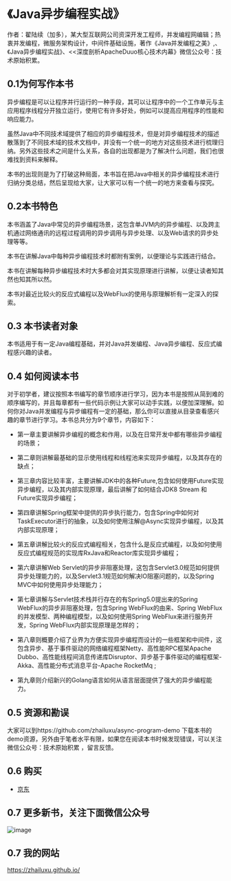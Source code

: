 
# 《Java异步编程实战》
作者：翟陆续（加多），某大型互联网公司资深开发工程师，并发编程网编辑；热衷并发编程，微服务架构设计，中间件基础设施，著作《Java并发编程之美》,、《Java异步编程实战》、<<深度剖析ApacheDuuo核心技术内幕》微信公众号：技术原始积累。

## 0.1为何写作本书

异步编程是可以让程序并行运行的一种手段，其可以让程序中的一个工作单元与主应用程序线程分开独立运行，使用它有许多好处，例如可以提高应用程序的性能和响应能力。

虽然Java中不同技术域提供了相应的异步编程技术，但是对异步编程技术的描述散落到了不同技术域的技术文档中，并没有一个统一的地方对这些技术进行梳理归纳。另外这些技术之间是什么关系，各自的出现都是为了解决什么问题，我们也很难找到资料来解释。

本书的出现则是为了打破这种局面，本书旨在把Java中相关的异步编程技术进行归纳分类总结，然后呈现给大家，让大家可以有一个统一的地方来查看与探究。

## 0.2本书特色
本书涵盖了Java中常见的异步编程场景，这包含单JVM内的异步编程、以及跨主机通过网络通讯的远程过程调用的异步调用与异步处理、以及Web请求的异步处理等等。

本书在讲解Java中每种异步编程技术时都附有案例，以便理论与实践进行结合。

本书在讲解每种异步编程技术时大多都会对其实现原理进行讲解，以便让读者知其然也知其所以然。

本书对最近比较火的反应式编程以及WebFlux的使用与原理解析有一定深入的探索。

## 0.3 本书读者对象
本书适用于有一定Java编程基础，并对Java并发编程、Java异步编程、反应式编程感兴趣的读者。

## 0.4 如何阅读本书
对于初学者，建议按照本书编写的章节顺序进行学习，因为本书是按照从简到难的顺序编写的，并且每章都有一些代码示例让大家可以动手实践，以便加深理解。如何你对Java并发编程与异步编程有一定的基础，那么你可以直接从目录查看感兴趣的章节进行学习。本书总共分为9个章节，内容如下：

- 第一章主要讲解异步编程的概念和作用，以及在日常开发中都有哪些异步编程的场景；

- 第二章则讲解最基础的显示使用线程和线程池来实现异步编程，以及其存在的缺点；

- 第三章内容比较丰富，主要讲解JDK中的各种Future,包含如何使用Future实现异步编程，以及其内部实现原理，最后讲解了如何结合JDK8 Stream 和Future实现异步编程；

- 第四章讲解Spring框架中提供的异步执行能力，包含Spring中如何对TaskExecutor进行的抽象，以及如何使用注解@Async实现异步编程，以及其内部实现原理；

- 第五章讲解比较火的反应式编程相关，包含什么是反应式编程，以及如何使用反应式编程规范的实现库RxJava和Reactor库实现异步编程；

- 第六章讲解Web Servlet的异步非阻塞处理，这包含Servlet3.0规范如何提供异步处理能力的，以及Servlet3.1规范如何解决IO阻塞问题的，以及Spring MVC中如何使用异步处理能力；

- 第七章讲解与Servlet技术栈并行存在的有Spring5.0提出来的Spring WebFlux的异步非阻塞处理，包含Spring WebFlux的由来、Spring WebFlux的并发模型、两种编程模型，以及如何使用Spring WebFlux来进行服务开发，Spring WebFlux内部实现原理是怎样的；

- 第八章则概要介绍了业界为方便实现异步编程而设计的一些框架和中间件，这包含异步、基于事件驱动的网络编程框架Netty、高性能RPC框架Apache Dubbo、高性能线程间消息传递库Disruptor、异步基于事件驱动的编程框架-Akka、高性能分布式消息平台-Apache RocketMq ;

- 第九章则介绍新兴的Golang语言如何从语言层面提供了强大的异步编程能力。


## 0.5 资源和勘误
大家可以到https://github.com/zhailuxu/async-program-demo 下载本书的demo资源，另外由于笔者水平有限，如果您在阅读本书时候发现错误，可以关注微信公众号：技术原始积累 ，留言反馈。

## 0.6 购买
 - [京东](https://item.jd.com/12778422.html)
 
## 0.7 更多新书，关注下面微信公众号
 
 
![image]( https://zhailuxu.github.io/assets/images/jiaduowechat.png)


## 0.7 我的网站
https://zhailuxu.github.io/
